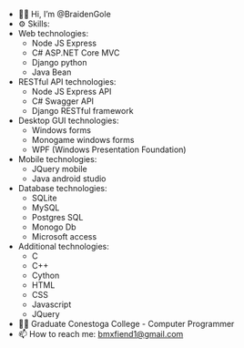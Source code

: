 - 👨‍💻 Hi, I’m @BraidenGole
- ⚙️ Skills:
- Web technologies:
     - Node JS Express
     - C# ASP.NET Core MVC
     - Django python
     - Java Bean
- RESTful API technologies:
     - Node JS Express API
     - C# Swagger API
     - Django RESTful framework
- Desktop GUI technologies:
     - Windows forms
     - Monogame windows forms
     - WPF (Windows Presentation Foundation)
- Mobile technologies:
     - JQuery mobile
     - Java android studio
- Database technologies:
     - SQLite
     - MySQL
     - Postgres SQL
     - Monogo Db
     - Microsoft access
- Additional technologies:
     - C
     - C++
     - Cython
     - HTML
     - CSS
     - Javascript
     - JQuery
- 👨‍🏫 Graduate Conestoga College - Computer Programmer
- 📫 How to reach me: bmxfiend1@gmail.com
